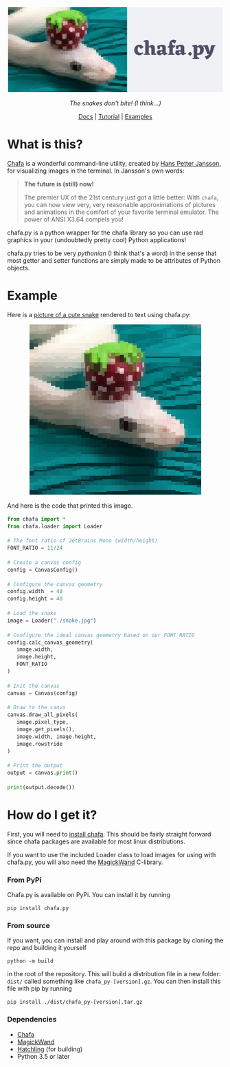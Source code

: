 <div align="center" >
  <img width=500 alt="chafa.py" src="https://github.com/GuardKenzie/chafa.py/blob/main/docs/_static/img/logo.svg?raw=true">
  <p>
    <em>The snakes don't bite! (I think...)</em>
  </p>
  <p>
      <a href="https://chafapy.mage.black/">Docs</a> | <a href="https://chafapy.mage.black/usage/tutorial.html">Tutorial</a> | <a href="https://chafapy.mage.black/usage/examples.html">Examples</a>
  </p>
</div>

# What is this?

[Chafa](https://hpjansson.org/chafa/) is a wonderful command-line utility, 
created by [Hans Petter Jansson](https://hpjansson.org/), for visualizing 
images in the terminal. In Jansson's own words:
  
> **The future is (still) now!**
>
>  The premier UX of the 21st century just got a little better: 
> With `chafa`, you can now view very, very reasonable approximations 
> of pictures and animations in the comfort of your favorite terminal 
> emulator. The power of ANSI X3.64 compels you!

chafa.py is a python wrapper for the chafa library so you can use rad graphics in your (undoubtedly pretty cool) Python applications!

chafa.py tries to be very *pythonian* (I think that's a word) in the sense that most getter and setter functions are simply made to be attributes of Python objects.

# Example

Here is a [picture of a cute snake](https://chafapy.mage.black/_images/snake.jpg) rendered to text using chafa.py:

<div align="center">
  <img src="img/readme_snake.jpg"></img>
</div>

And here is the code that printed this image.

```python
from chafa import *
from chafa.loader import Loader

# The font ratio of JetBrains Mono (width/height)
FONT_RATIO = 11/24

# Create a canvas config
config = CanvasConfig()

# Configure the canvas geometry
config.width  = 40
config.height = 40

# Load the snake
image = Loader("./snake.jpg")

# Configure the ideal canvas geometry based on our FONT_RATIO
config.calc_canvas_geometry(
   image.width,
   image.height,
   FONT_RATIO
)

# Init the canvas
canvas = Canvas(config)

# Draw to the canvs
canvas.draw_all_pixels(
   image.pixel_type,
   image.get_pixels(),
   image.width, image.height,
   image.rowstride
)

# Print the output
output = canvas.print()

print(output.decode())
```


# How do I get it?

First, you will need to [install chafa](https://hpjansson.org/chafa/download/). This should be fairly straight forward since chafa packages are available for most linux distributions.

If you want to use the included Loader class to load images for using with chafa.py, you will also need the [MagickWand](https://imagemagick.org/script/magick-wand.php) C-library.


### From PyPi

Chafa.py is available on PyPi. You can install it by running

```
pip install chafa.py
```

### From source

If you want, you can install and play around with this package by cloning the repo and building it yourself

```
python -m build
```

in the root of the repository. This will build a distribution file in a new folder: `dist/` called something like `chafa_py-[version].gz`. You can then install this file with pip by running

```
pip install ./dist/chafa_py-[version].tar.gz
```

### Dependencies

- [Chafa](https://hpjansson.org/chafa/download/)
- [MagickWand](https://imagemagick.org/script/magick-wand.php)
- [Hatchling](https://pypi.org/project/hatchling/) (for building) 
- Python 3.5 or later
